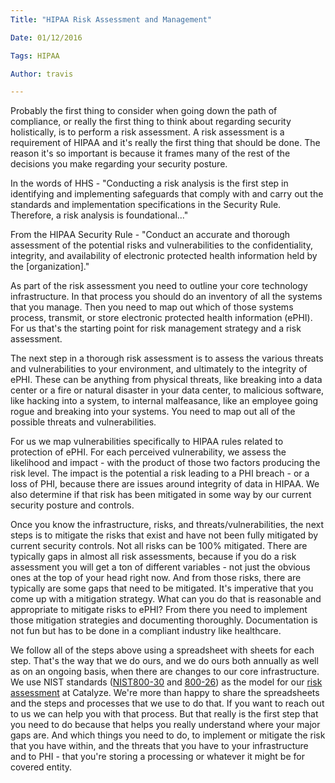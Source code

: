 ```yaml
---
Title: "HIPAA Risk Assessment and Management"

Date: 01/12/2016

Tags: HIPAA

Author: travis

---
```

Probably the first thing to consider when going down the path of compliance, or really the first thing to think about regarding security holistically, is to perform a risk assessment. A risk assessment is a requirement of HIPAA and it's really the first thing that should be done. The reason it's so important is because it frames many of the rest of the decisions you make regarding your security posture.

In the words of HHS - "Conducting a risk analysis is the first step in identifying and implementing safeguards that comply with and carry out the standards and implementation specifications in the Security Rule. Therefore, a risk analysis is foundational..."

From the HIPAA Security Rule - "Conduct an accurate and thorough assessment of the potential risks and vulnerabilities to the confidentiality, integrity, and availability of electronic protected health information held by the [organization]."

As part of the risk assessment you need to outline your core technology infrastructure. In that process you should do an inventory of all the systems that you manage. Then you need to map out which of those systems process, transmit, or store electronic protected health information (ePHI). For us that's the starting point for risk management strategy and a risk assessment.

The next step in a thorough risk assessment is to assess the various threats and vulnerabilities to your environment, and ultimately to the integrity of ePHI. These can be anything from physical threats, like breaking into a data center or a fire or natural disaster in your data center, to malicious software, like hacking into a system, to internal malfeasance, like an employee going rogue and breaking into your systems. You need to map out all of the possible threats and vulnerabilities.

For us we map vulnerabilities specifically to HIPAA rules related to protection of ePHI. For each perceived vulnerability, we assess the likelihood and impact - with the product of those two factors producing the risk level. The impact is the potential a risk leading to a PHI breach - or a loss of PHI, because there are issues around integrity of data in HIPAA. We also determine if that risk has been mitigated in some way by our current security posture and controls.

Once you know the infrastructure, risks, and threats/vulnerabilities, the next steps is to mitigate the risks that exist and have not been fully mitigated by current security controls. Not all risks can be 100% mitigated. There are typically gaps in almost all risk assessments, because if you do a risk assessment you will get a ton of different variables - not just the obvious ones at the top of your head right now. And from those risks, there are typically are some gaps that need to be mitigated. It's imperative that you come up with a mitigation strategy. What can you do that is reasonable and appropriate to mitigate risks to ePHI? From there you need to implement those mitigation strategies and documenting thoroughly. Documentation is not fun but has to be done in a compliant industry like healthcare.

We follow all of the steps above using a spreadsheet with sheets for each step. That's the way that we do ours, and we do ours both annually as well as on an ongoing basis, when there are changes to our core infrastructure. We use NIST standards ([NIST800-30](http://csrc.nist.gov/publications/nistpubs/800-30/sp800-30.pdf) and [800-26](http://www.nist.org/nist_plugins/content/content.php?content.32)) as the model for our [risk assessment](https://catalyze.io/hipaa#security-management-process---164.308(a)(1)(i)) at Catalyze. We're more than happy to share the spreadsheets and the steps and processes that we use to do that. If you want to reach out to us we can help you with that process. But that really is the first step that you need to do because that helps you really understand where your major gaps are. And which things you need to do, to implement or mitigate the risk that you have within, and the threats that you have to your infrastructure and to PHI -  that you're storing a processing or whatever it might be for covered entity.

